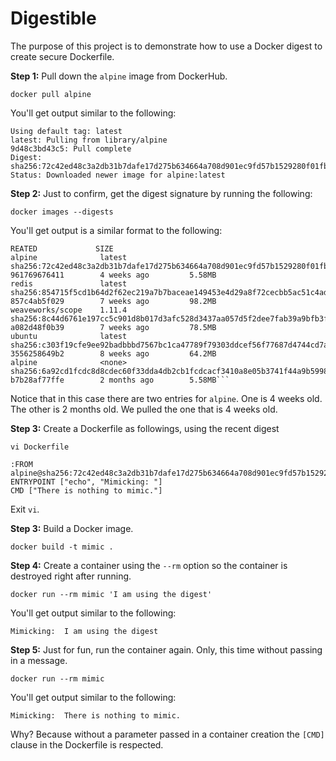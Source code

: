 # Digestible

The purpose of this project is to demonstrate how to use a Docker digest to create secure
Dockerfile.

**Step 1:** Pull down the `alpine` image from DockerHub.

`docker pull alpine`

You'll get output similar to the following:

```text
Using default tag: latest
latest: Pulling from library/alpine
9d48c3bd43c5: Pull complete
Digest: sha256:72c42ed48c3a2db31b7dafe17d275b634664a708d901ec9fd57b1529280f01fb
Status: Downloaded newer image for alpine:latest
```

**Step 2:** Just to confirm, get the digest signature by running the following:

`docker images --digests`

You'll get output is a similar format to the following:

```text
REATED             SIZE
alpine              latest         sha256:72c42ed48c3a2db31b7dafe17d275b634664a708d901ec9fd57b1529280f01fb   961769676411        4 weeks ago         5.58MB
redis               latest         sha256:854715f5cd1b64d2f62ec219a7b7baceae149453e4d29a8f72cecbb5ac51c4ad   857c4ab5f029        7 weeks ago         98.2MB
weaveworks/scope    1.11.4         sha256:8c44d6761e197cc5c901d8b017d3afc528d3437aa057d5f2dee7fab39a9bfb3f   a082d48f0b39        7 weeks ago         78.5MB
ubuntu              latest         sha256:c303f19cfe9ee92badbbbd7567bc1ca47789f79303ddcef56f77687d4744cd7a   3556258649b2        8 weeks ago         64.2MB
alpine              <none>         sha256:6a92cd1fcdc8d8cdec60f33dda4db2cb1fcdcacf3410a8e05b3741f44a9b5998   b7b28af77ffe        2 months ago        5.58MB```
```
Notice that in this case there are two entries for `alpine`. One is 4 weeks old. The other is 2 months old. We pulled
the one that is 4 weeks old.

**Step 3:** Create a Dockerfile as followings, using the recent digest

`vi Dockerfile`

```text
:FROM alpine@sha256:72c42ed48c3a2db31b7dafe17d275b634664a708d901ec9fd57b1529280f01fb
ENTRYPOINT ["echo", "Mimicking: "]
CMD ["There is nothing to mimic."]
```
Exit `vi`.

**Step 3:** Build a Docker image.

`docker build -t mimic .`

**Step 4:** Create a container using the `--rm` option so the container is destroyed right after running.

`docker run --rm mimic 'I am using the digest'`

You'll get output similar to the following:

`Mimicking:  I am using the digest`

**Step 5:** Just for fun, run the container again. Only, this time without passing in a message.

`docker run --rm mimic`

You'll get output similar to the following:

`Mimicking:  There is nothing to mimic.`

Why? Because without a parameter passed in a container creation the `[CMD]` clause in the Dockerfile
is respected.


